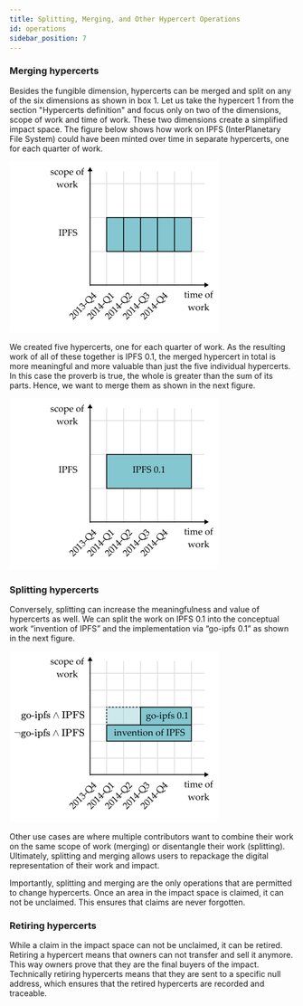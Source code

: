 ```yaml
---
title: Splitting, Merging, and Other Hypercert Operations
id: operations
sidebar_position: 7
---
```


### Merging hypercerts
Besides the fungible dimension, hypercerts can be merged and split on any of the six dimensions as shown in box 1. Let us take the hypercert 1 from the section "Hypercerts definition" and focus only on two of the dimensions, scope of work and time of work. These two dimensions create a simplified impact space. The figure below shows how work on IPFS (InterPlanetary File System) could have been minted over time in separate hypercerts, one for each quarter of work.

![minting hypercerts example](../../static/img/creating.png)

We created five hypercerts, one for each quarter of work. As the resulting work of all of these together is IPFS 0.1, the merged hypercert in total is more meaningful and more valuable than just the five individual hypercerts. In this case the proverb is true, the whole is greater than the sum of its parts. Hence, we want to merge them as shown in the next figure.

![merging hypercerts example](../../static/img/merging.png)

### Splitting hypercerts
Conversely, splitting can increase the meaningfulness and value of hypercerts as well. We can split the work on IPFS 0.1 into the conceptual work “invention of IPFS” and the implementation via “go-ipfs 0.1” as shown in the next figure.

![splitting hypercerts examples](../../static/img/splitting.png)

Other use cases are where multiple contributors want to combine their work on the same scope of work (merging) or disentangle their work (splitting). Ultimately, splitting and merging allows users to repackage the digital representation of their work and impact.

Importantly, splitting and merging are the only operations that are permitted to change hypercerts. Once an area in the impact space is claimed, it can not be unclaimed. This ensures that claims are never forgotten.

### Retiring hypercerts
While a claim in the impact space can not be unclaimed, it can be retired. Retiring a hypercert means that owners can not transfer and sell it anymore. This way owners prove that they are the final buyers of the impact. Technically retiring hypercerts means that they are sent to a specific null address, which ensures that the retired hypercerts are recorded and traceable.

